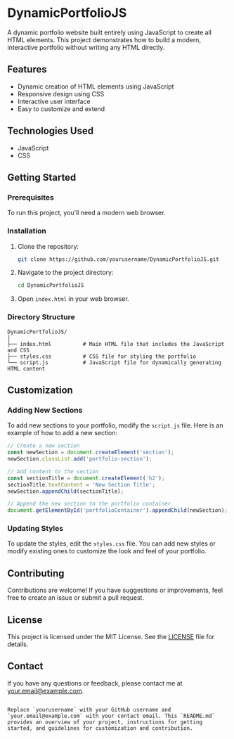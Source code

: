 # DynamicPortfolioJS

A dynamic portfolio website built entirely using JavaScript to create all HTML elements. This project demonstrates how to build a modern, interactive portfolio without writing any HTML directly.

## Features

- Dynamic creation of HTML elements using JavaScript
- Responsive design using CSS
- Interactive user interface
- Easy to customize and extend

## Technologies Used

- JavaScript
- CSS

## Getting Started

### Prerequisites

To run this project, you'll need a modern web browser.

### Installation

1. Clone the repository:
    ```sh
    git clone https://github.com/yourusername/DynamicPortfolioJS.git
    ```

2. Navigate to the project directory:
    ```sh
    cd DynamicPortfolioJS
    ```

3. Open `index.html` in your web browser.

### Directory Structure

```
DynamicPortfolioJS/
│
├── index.html          # Main HTML file that includes the JavaScript and CSS
├── styles.css          # CSS file for styling the portfolio
└── script.js           # JavaScript file for dynamically generating HTML content
```

## Customization

### Adding New Sections

To add new sections to your portfolio, modify the `script.js` file. Here is an example of how to add a new section:

```javascript
// Create a new section
const newSection = document.createElement('section');
newSection.classList.add('portfolio-section');

// Add content to the section
const sectionTitle = document.createElement('h2');
sectionTitle.textContent = 'New Section Title';
newSection.appendChild(sectionTitle);

// Append the new section to the portfolio container
document.getElementById('portfolioContainer').appendChild(newSection);
```

### Updating Styles

To update the styles, edit the `styles.css` file. You can add new styles or modify existing ones to customize the look and feel of your portfolio.

## Contributing

Contributions are welcome! If you have suggestions or improvements, feel free to create an issue or submit a pull request.

## License

This project is licensed under the MIT License. See the [LICENSE](LICENSE) file for details.

## Contact

If you have any questions or feedback, please contact me at [your.email@example.com](mailto:your.email@example.com).
```

Replace `yourusername` with your GitHub username and `your.email@example.com` with your contact email. This `README.md` provides an overview of your project, instructions for getting started, and guidelines for customization and contribution.
